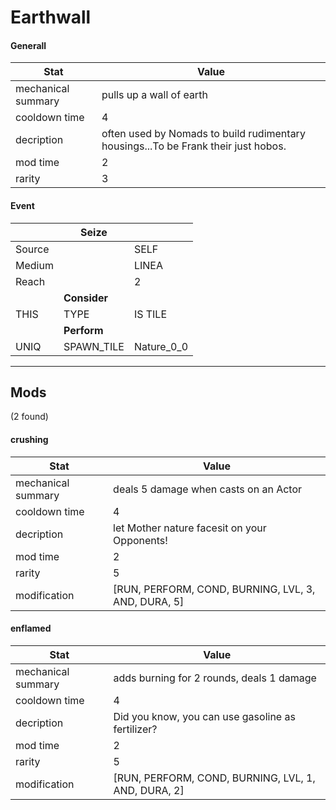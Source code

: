 

# **Earthwall**


#### **Generall**
| Stat | Value | 
|  --  |  --  | 
| mechanical summary | pulls up a wall of earth | 
| cooldown time | 4 | 
| decription | often used by Nomads to build rudimentary housings...To be Frank their just hobos. | 
| mod time | 2 | 
| rarity | 3 | 



#### **Event**
|  | **Seize** |  | 
|  --  |  --  |  --  | 
| Source |  | SELF | 
| Medium |  | LINEA | 
| Reach |  | 2 | 
|  | **Consider** |  | 
| THIS | TYPE | IS TILE | 
|  | **Perform** |  | 
| UNIQ | SPAWN_TILE | Nature_0_0 | 

-----


## **Mods**
(2 found)


#### crushing
| Stat | Value | 
|  --  |  --  | 
| mechanical summary | deals 5 damage when casts on an Actor | 
| cooldown time | 4 | 
| decription | let Mother nature facesit on your Opponents! | 
| mod time | 2 | 
| rarity | 5 | 
| modification | [RUN, PERFORM, COND, BURNING, LVL, 3, AND, DURA, 5] | 


#### enflamed
| Stat | Value | 
|  --  |  --  | 
| mechanical summary | adds burning for 2 rounds, deals 1 damage | 
| cooldown time | 4 | 
| decription | Did you know, you can use gasoline as fertilizer? | 
| mod time | 2 | 
| rarity | 5 | 
| modification | [RUN, PERFORM, COND, BURNING, LVL, 1, AND, DURA, 2] | 

